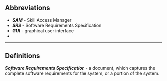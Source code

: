 ## Abbreviations
* ***SAM*** - Skill Access Manager
* ***SRS*** - Software Requirements Specification
* ***GUI*** - graphical user interface
* 

***

## Definitions
***Software Requirements Specification*** - a document, which captures the complete software requirements for the system, or a portion of the system.
